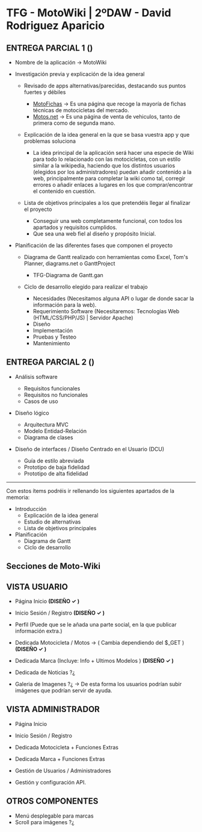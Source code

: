 
# TFG - MotoWiki | 2ºDAW - David Rodriguez Aparicio


## ENTREGA PARCIAL 1 ()

- Nombre de la aplicación -> MotoWiki
  
- Investigación previa y explicación de la idea general
    
    - Revisado de apps alternativas/parecidas, destacando sus puntos fuertes y débiles
        -  [MotoFichas](https://www.motofichas.com/) -> Es una página que recoge la mayoría de fichas técnicas de motocicletas del mercado.
        -  [Motos.net](https://motos.coches.net/) -> Es una página de venta de vehiculos, tanto de primera como de segunda mano.
    
    - Explicación de la idea general en la que se basa vuestra app y que problemas soluciona
        -  La idea principal de la aplicación  será hacer una especie de Wiki para todo lo relacionado con las motocicletas, con un estilo similar a la wikipedia, haciendo que los distintos usuarios (elegidos por los administradores) puedan añadir contenido a la web, principalmente para completar la wiki como tal, corregir errores o añadir enlaces a lugares en los que comprar/encontrar el contenido en cuestión.
    
    
    - Lista de objetivos principales a los que pretendéis llegar al finalizar el proyecto
        - Conseguir una web completamente funcional, con todos los apartados y requisitos cumplidos.
        - Que sea una web fiel al diseño y propósito Inicial.
  

- Planificación de las diferentes fases que componen el proyecto
    - Diagrama de Gantt realizado con herramientas como Excel, Tom's Planner, diagrams.net o GanttProject
        - TFG-Diagrama de Gantt.gan
    
    - Ciclo de desarrollo elegido para realizar el trabajo
        -  Necesidades (Necesitamos alguna API o lugar de donde sacar la información para la web).
        -  Requerimiento Software (Necesitaremos: Tecnologias Web (HTML/CSS/PHP/JS) | Servidor Apache)
        -  Diseño
        -  Implementación
        -  Pruebas y Testeo
        -  Mantenimiento
  

## ENTREGA PARCIAL 2 ()

- Análisis software
    - Requisitos funcionales 
    - Requisitos no funcionales
    - Casos de uso
  

- Diseño lógico
    - Arquitectura MVC
    - Modelo Entidad-Relación
    - Diagrama de clases
  
  
- Diseño de interfaces / Diseño Centrado en el Usuario (DCU)
    - Guía de estilo abreviada
    - Prototipo de baja fidelidad
    - Prototipo de alta fidelidad


-------------------------------------------------------------------------------

Con estos ítems podréis ir rellenando los siguientes apartados de la memoria:
- Introducción
    - Explicación de la idea general
    - Estudio de alternativas
    - Lista de objetivos principales
- Planificación
    - Diagrama de Gantt
    - Ciclo de desarrollo




  




## Secciones de Moto-Wiki

## VISTA USUARIO

- Página Inicio  **(DISEÑO ✓ )**

- Inicio Sesión / Registro **(DISEÑO ✓ )**

- Perfil (Puede que se le añada una parte social, en la que publicar información extra.)

- Dedicada Motocicleta / Motos -> ( Cambia dependiendo del $_GET ) **(DISEÑO ✓ )**

- Dedicada Marca (Incluye: Info + Ultimos Modelos ) **(DISEÑO ✓ )**
  
- Dedicada de Noticias ?¿
  
- Galeria de Imagenes ?¿ -> De esta forma los usuarios podrían subir imágenes que podrían servir de ayuda.

<!-- Habra mucho juego con las consultas SQL para las busquedas. -->

## VISTA ADMINISTRADOR

- Página Inicio

- Inicio Sesión / Registro

- Dedicada Motocicleta + Funciones Extras
  
- Dedicada Marca + Funciones Extras

- Gestión de Usuarios / Administradores

- Gestión y configuración API.


## OTROS COMPONENTES 

- Menú desplegable para marcas 
- Scroll para imágenes ?¿